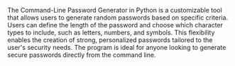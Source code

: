 The Command-Line Password Generator in Python is a customizable tool that allows users to generate random passwords based on specific criteria. Users can define the length of the password and choose which character types to include, such as letters, numbers, and symbols. This flexibility enables the creation of strong, personalized passwords tailored to the user's security needs. The program is ideal for anyone looking to generate secure passwords directly from the command line.
